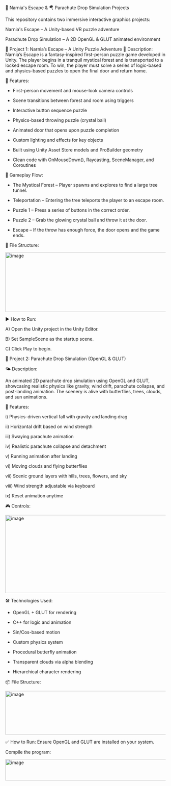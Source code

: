 🧠 Narnia's Escape & 🪂 Parachute Drop Simulation Projects 

This repository contains two immersive interactive graphics projects:

Narnia's Escape – A Unity-based VR puzzle adventure

Parachute Drop Simulation – A 2D OpenGL & GLUT animated environment

📁 Project 1: Narnia’s Escape – A Unity Puzzle Adventure
🧙 Description:
Narnia’s Escape is a fantasy-inspired first-person puzzle game developed in Unity. The player begins in a tranquil mystical forest and is transported to a locked escape room. To win, the player must solve a series of logic-based and physics-based puzzles to open the final door and return home.

🔧 Features:
- First-person movement and mouse-look camera controls

- Scene transitions between forest and room using triggers

- Interactive button sequence puzzle

- Physics-based throwing puzzle (crystal ball)

- Animated door that opens upon puzzle completion

- Custom lighting and effects for key objects

- Built using Unity Asset Store models and ProBuilder geometry

- Clean code with OnMouseDown(), Raycasting, SceneManager, and Coroutines

🧩 Gameplay Flow:

- The Mystical Forest – Player spawns and explores to find a large tree tunnel.

- Teleportation – Entering the tree teleports the player to an escape room.

- Puzzle 1 – Press a series of buttons in the correct order.

- Puzzle 2 – Grab the glowing crystal ball and throw it at the door.

- Escape – If the throw has enough force, the door opens and the game ends.

📂 File Structure:



<img width="568" height="187" alt="image" src="https://github.com/user-attachments/assets/c543b3c0-aec7-451a-be67-12522d0f99fc" />

▶️ How to Run:

A) Open the Unity project in the Unity Editor.

B) Set SampleScene as the startup scene.

C) Click Play to begin.

📁 Project 2: Parachute Drop Simulation (OpenGL & GLUT)

🌤 Description:

An animated 2D parachute drop simulation using OpenGL and GLUT, showcasing realistic physics like gravity, wind drift, parachute collapse, and post-landing animation. The scenery is alive with butterflies, trees, clouds, and sun animations.

🔧 Features:

i) Physics-driven vertical fall with gravity and landing drag

ii) Horizontal drift based on wind strength

iii) Swaying parachute animation

iv) Realistic parachute collapse and detachment

v) Running animation after landing

vi) Moving clouds and flying butterflies

vii) Scenic ground layers with hills, trees, flowers, and sky

viii) Wind strength adjustable via keyboard

ix) Reset animation anytime

🎮 Controls:


<img width="603" height="245" alt="image" src="https://github.com/user-attachments/assets/70a30582-a951-45b9-a7aa-90b03fd52454" />

🛠 Technologies Used:

- OpenGL + GLUT for rendering

- C++ for logic and animation

- Sin/Cos-based motion

- Custom physics system

- Procedural butterfly animation

- Transparent clouds via alpha blending

- Hierarchical character rendering

📦 File Structure:


<img width="705" height="137" alt="image" src="https://github.com/user-attachments/assets/70f310cf-d6be-4084-9100-cc8eb36dacb6" />

✅ How to Run:
Ensure OpenGL and GLUT are installed on your system.

Compile the program:


<img width="608" height="67" alt="image" src="https://github.com/user-attachments/assets/a0f45604-274c-4bcc-9ef0-38bda58beed2" />

